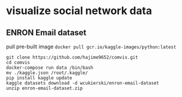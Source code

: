 # visualize social network data
## ENRON Email dataset
pull pre-built image
`docker pull gcr.io/kaggle-images/python:latest`


```
git clone https://github.com/hajime9652/comvis.git
cd comvis
docker-compose run data /bin/bash
mv ./kaggle.json /root/.kaggle/
pip install kaggle update
kaggle datasets download -d wcukierski/enron-email-dataset
unzip enron-email-dataset.zip
```
